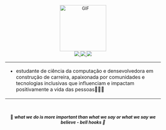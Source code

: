 
<div align="center">
<img alt="GIF" src="https://media.giphy.com/media/v1.Y2lkPTc5MGI3NjExMDI0M2FjZjdjZjQ4Y2E1MzllOWFmODQzZTQ1Yzk4NjFkYWU4NjJhMSZjdD1z/HYGqS3Z57hpydHZAVa/giphy.gif" width="150" height="150" />
</div>


<div align="center">
    <a target='_blank' href="https://twitter.com/irielai">
        <img src="https://img.shields.io/badge/Twitter-1DA1F2?style=for-the-badge&logo=twitter&logoColor=white">
    </a>
    <a target='_blank' href="https://dev.to/laisacsts">
        <img src="https://img.shields.io/badge/dev.to-0A0A0A?style=for-the-badge&logo=dev.to&logoColor=white">
    </a>
    <a target='_blank' href="https://linkedin.com/in/laisacsts">
        <img src="https://img.shields.io/badge/LinkedIn-0077B5?style=for-the-badge&logo=linkedin&logoColor=white">
    </a>
</div>


<div>
    <table>
<tr>
<td valign="top" width="40%">

- estudante de ciência da computação e densevolvedora em construção de carreira, apaixonada por comunidades e tecnologias inclusivas que influenciam e impactam positivamente a vida das pessoas👩🏾‍💻

</tr>
</table>
</div>

<br />
<br />

<div align="center">
🥰 <b><i> what we do is more important than what we say or what we say we believe - bell hooks 🥰
</div>
